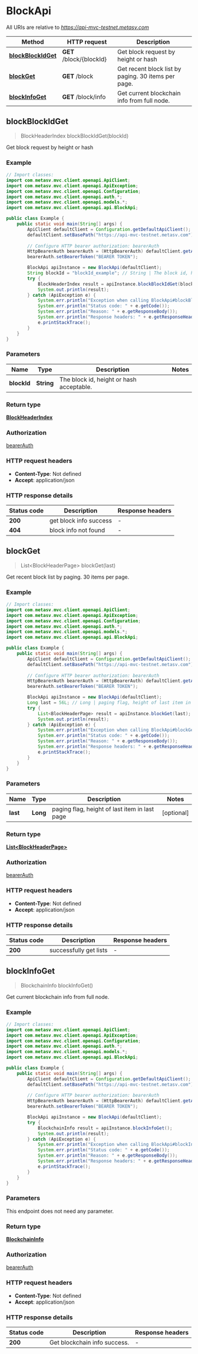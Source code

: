 # BlockApi

All URIs are relative to *https://api-mvc-testnet.metasv.com*

Method | HTTP request | Description
------------- | ------------- | -------------
[**blockBlockIdGet**](BlockApi.md#blockBlockIdGet) | **GET** /block/{blockId} | Get block request by height or hash
[**blockGet**](BlockApi.md#blockGet) | **GET** /block | Get recent block list by paging. 30 items per page.
[**blockInfoGet**](BlockApi.md#blockInfoGet) | **GET** /block/info | Get current blockchain info from full node.



## blockBlockIdGet

> BlockHeaderIndex blockBlockIdGet(blockId)

Get block request by height or hash

### Example

```java
// Import classes:
import com.metasv.mvc.client.openapi.ApiClient;
import com.metasv.mvc.client.openapi.ApiException;
import com.metasv.mvc.client.openapi.Configuration;
import com.metasv.mvc.client.openapi.auth.*;
import com.metasv.mvc.client.openapi.models.*;
import com.metasv.mvc.client.openapi.api.BlockApi;

public class Example {
    public static void main(String[] args) {
        ApiClient defaultClient = Configuration.getDefaultApiClient();
        defaultClient.setBasePath("https://api-mvc-testnet.metasv.com");
        
        // Configure HTTP bearer authorization: bearerAuth
        HttpBearerAuth bearerAuth = (HttpBearerAuth) defaultClient.getAuthentication("bearerAuth");
        bearerAuth.setBearerToken("BEARER TOKEN");

        BlockApi apiInstance = new BlockApi(defaultClient);
        String blockId = "blockId_example"; // String | The block id, height or hash acceptable.
        try {
            BlockHeaderIndex result = apiInstance.blockBlockIdGet(blockId);
            System.out.println(result);
        } catch (ApiException e) {
            System.err.println("Exception when calling BlockApi#blockBlockIdGet");
            System.err.println("Status code: " + e.getCode());
            System.err.println("Reason: " + e.getResponseBody());
            System.err.println("Response headers: " + e.getResponseHeaders());
            e.printStackTrace();
        }
    }
}
```

### Parameters


Name | Type | Description  | Notes
------------- | ------------- | ------------- | -------------
 **blockId** | **String**| The block id, height or hash acceptable. |

### Return type

[**BlockHeaderIndex**](BlockHeaderIndex.md)

### Authorization

[bearerAuth](../README.md#bearerAuth)

### HTTP request headers

- **Content-Type**: Not defined
- **Accept**: application/json

### HTTP response details
| Status code | Description | Response headers |
|-------------|-------------|------------------|
| **200** | get block info success |  -  |
| **404** | block info not found |  -  |


## blockGet

> List&lt;BlockHeaderPage&gt; blockGet(last)

Get recent block list by paging. 30 items per page.

### Example

```java
// Import classes:
import com.metasv.mvc.client.openapi.ApiClient;
import com.metasv.mvc.client.openapi.ApiException;
import com.metasv.mvc.client.openapi.Configuration;
import com.metasv.mvc.client.openapi.auth.*;
import com.metasv.mvc.client.openapi.models.*;
import com.metasv.mvc.client.openapi.api.BlockApi;

public class Example {
    public static void main(String[] args) {
        ApiClient defaultClient = Configuration.getDefaultApiClient();
        defaultClient.setBasePath("https://api-mvc-testnet.metasv.com");
        
        // Configure HTTP bearer authorization: bearerAuth
        HttpBearerAuth bearerAuth = (HttpBearerAuth) defaultClient.getAuthentication("bearerAuth");
        bearerAuth.setBearerToken("BEARER TOKEN");

        BlockApi apiInstance = new BlockApi(defaultClient);
        Long last = 56L; // Long | paging flag, height of last item in last page
        try {
            List<BlockHeaderPage> result = apiInstance.blockGet(last);
            System.out.println(result);
        } catch (ApiException e) {
            System.err.println("Exception when calling BlockApi#blockGet");
            System.err.println("Status code: " + e.getCode());
            System.err.println("Reason: " + e.getResponseBody());
            System.err.println("Response headers: " + e.getResponseHeaders());
            e.printStackTrace();
        }
    }
}
```

### Parameters


Name | Type | Description  | Notes
------------- | ------------- | ------------- | -------------
 **last** | **Long**| paging flag, height of last item in last page | [optional]

### Return type

[**List&lt;BlockHeaderPage&gt;**](BlockHeaderPage.md)

### Authorization

[bearerAuth](../README.md#bearerAuth)

### HTTP request headers

- **Content-Type**: Not defined
- **Accept**: application/json

### HTTP response details
| Status code | Description | Response headers |
|-------------|-------------|------------------|
| **200** | successfully get lists |  -  |


## blockInfoGet

> BlockchainInfo blockInfoGet()

Get current blockchain info from full node.

### Example

```java
// Import classes:
import com.metasv.mvc.client.openapi.ApiClient;
import com.metasv.mvc.client.openapi.ApiException;
import com.metasv.mvc.client.openapi.Configuration;
import com.metasv.mvc.client.openapi.auth.*;
import com.metasv.mvc.client.openapi.models.*;
import com.metasv.mvc.client.openapi.api.BlockApi;

public class Example {
    public static void main(String[] args) {
        ApiClient defaultClient = Configuration.getDefaultApiClient();
        defaultClient.setBasePath("https://api-mvc-testnet.metasv.com");
        
        // Configure HTTP bearer authorization: bearerAuth
        HttpBearerAuth bearerAuth = (HttpBearerAuth) defaultClient.getAuthentication("bearerAuth");
        bearerAuth.setBearerToken("BEARER TOKEN");

        BlockApi apiInstance = new BlockApi(defaultClient);
        try {
            BlockchainInfo result = apiInstance.blockInfoGet();
            System.out.println(result);
        } catch (ApiException e) {
            System.err.println("Exception when calling BlockApi#blockInfoGet");
            System.err.println("Status code: " + e.getCode());
            System.err.println("Reason: " + e.getResponseBody());
            System.err.println("Response headers: " + e.getResponseHeaders());
            e.printStackTrace();
        }
    }
}
```

### Parameters

This endpoint does not need any parameter.

### Return type

[**BlockchainInfo**](BlockchainInfo.md)

### Authorization

[bearerAuth](../README.md#bearerAuth)

### HTTP request headers

- **Content-Type**: Not defined
- **Accept**: application/json

### HTTP response details
| Status code | Description | Response headers |
|-------------|-------------|------------------|
| **200** | Get blockchain info success. |  -  |

